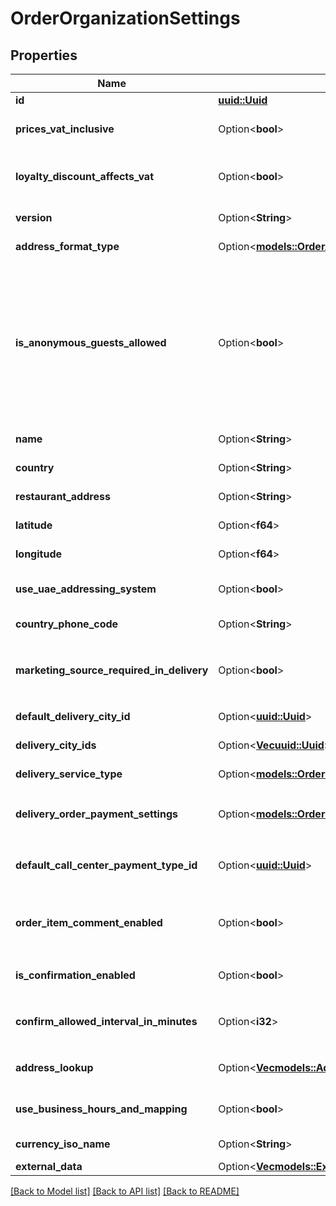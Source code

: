 # OrderOrganizationSettings

## Properties

Name | Type | Description | Notes
------------ | ------------- | ------------- | -------------
**id** | [**uuid::Uuid**](uuid::Uuid.md) | Organization ID. | 
**prices_vat_inclusive** | Option<**bool**> | Determines whether organization prices include VAT.                Available if `VAT` requested. | [optional]
**loyalty_discount_affects_vat** | Option<**bool**> | Determines whether organization loyalty discounts affects VAT.                > Working only if \"pricesVatInclusive\" = false                Available if `VAT` requested. | [optional]
**version** | Option<**String**> | RMS version.                Available if `Version` requested. | [optional]
**address_format_type** | Option<[**models::OrderAddressFormatType**](OrderAddressFormatType.md)> | Address format type.                Available if `AddressFormatType` requested. | [optional]
**is_anonymous_guests_allowed** | Option<**bool**> | If the store allows orders for anonymous guests, then it is not necessary to transfer  information about the guest as part of the delivery order. You can only transfer  the phone number and optionally name of the guest, which will not be stored in the guest base  and will only be used for the delivery of a current delivery order.                Available if `IsAnonymousGuestsAllowed` requested. | [optional]
**name** | Option<**String**> | Organization name.                Available if `Name` requested. | [optional]
**country** | Option<**String**> | Country.                Available if `Country` requested. | [optional]
**restaurant_address** | Option<**String**> | Restaurant address.                Available if `RestaurantAddress` requested. | [optional]
**latitude** | Option<**f64**> | Latitude.                Available if `Latitude` requested. | [optional]
**longitude** | Option<**f64**> | Longitude.                Available if `Longitude` requested. | [optional]
**use_uae_addressing_system** | Option<**bool**> | Regional setting \"Use the UAE Addressing System\".                Available if `UseUaeAddressingSystem` requested. | [optional]
**country_phone_code** | Option<**String**> | Country dialing code.                Available if `CountryPhoneCode` requested. | [optional]
**marketing_source_required_in_delivery** | Option<**bool**> | Require mandatory marketing source input when creating a delivery.                Available if `MarketingSourceRequiredInDelivery` requested. | [optional]
**default_delivery_city_id** | Option<[**uuid::Uuid**](uuid::Uuid.md)> | Default delivery city.                Available if `DefaultDeliveryCityId` requested. | [optional]
**delivery_city_ids** | Option<[**Vec<uuid::Uuid>**](uuid::Uuid.md)> | Delivery cities.                Available if `DeliveryCityIds` requested. | [optional]
**delivery_service_type** | Option<[**models::OrderDeliverySettingsServiceType**](OrderDeliverySettingsServiceType.md)> | Delivery type.                Available if `DeliveryServiceType` requested. | [optional]
**delivery_order_payment_settings** | Option<[**models::OrderDeliveryOrderPaymentSettings**](OrderDeliveryOrderPaymentSettings.md)> | Delivery order payment settings.                Available if `DeliveryOrderPaymentSettings` requested. | [optional]
**default_call_center_payment_type_id** | Option<[**uuid::Uuid**](uuid::Uuid.md)> | Default payment type for CallCenter.                Available if `DefaultCallCenterPaymentTypeId` requested. | [optional]
**order_item_comment_enabled** | Option<**bool**> | Allow text comments for order items (in all restaurant sections).                Available if `OrderItemCommentEnabled` requested. | [optional]
**is_confirmation_enabled** | Option<**bool**> | Determines whether to use delivery confirmation.                Available if `IsConfirmationEnabled` requested. | [optional]
**confirm_allowed_interval_in_minutes** | Option<**i32**> | Confirm orders time interval.                Available if `ConfirmAllowedIntervalInMinutes` requested. | [optional]
**address_lookup** | Option<[**Vec<models::AddressHintsServiceType>**](AddressHintsServiceType.md)> | Available address lookup services.                Available if `AddressLookup` requested. | [optional]
**use_business_hours_and_mapping** | Option<**bool**> | Determines whether the organization use a business hours and mapping settings. | [optional]
**currency_iso_name** | Option<**String**> | ISO currency code (for example: RUB, USD, EUR). | [optional]
**external_data** | Option<[**Vec<models::ExternalData>**](ExternalData.md)> | Organization`s external data. | [optional]

[[Back to Model list]](../README.md#documentation-for-models) [[Back to API list]](../README.md#documentation-for-api-endpoints) [[Back to README]](../README.md)


